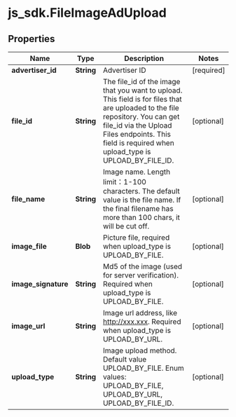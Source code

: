 # js_sdk.FileImageAdUpload

## Properties
Name | Type | Description | Notes
------------ | ------------- | ------------- | -------------
**advertiser_id** | **String** | Advertiser ID | [required] 
**file_id** | **String** | The file_id of the image that you want to upload. This field is for files that are uploaded to the file repository. You can get file_id via the Upload Files endpoints. This field is required when upload_type is UPLOAD_BY_FILE_ID. | [optional] 
**file_name** | **String** | Image name. Length limit：1-100 characters. The default value is the file name. If the final filename has more than 100 chars, it will be cut off. | [optional] 
**image_file** | **Blob** | Picture file, required when upload_type is UPLOAD_BY_FILE. | [optional] 
**image_signature** | **String** | Md5 of the image (used for server verification). Required when upload_type is UPLOAD_BY_FILE. | [optional] 
**image_url** | **String** | Image url address, like http://xxx.xxx. Required when upload_type is UPLOAD_BY_URL. | [optional] 
**upload_type** | **String** | Image upload method. Default value UPLOAD_BY_FILE.   Enum values: UPLOAD_BY_FILE, UPLOAD_BY_URL, UPLOAD_BY_FILE_ID. | [optional] 
